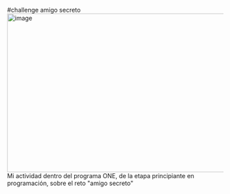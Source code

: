#challenge amigo secreto
<img width="1108" height="369" alt="image" src="https://github.com/user-attachments/assets/1ba53048-67d0-47f9-989a-2da84bbee1cf" />
Mi actividad dentro del programa ONE, de la etapa principiante en programación, sobre el reto "amigo secreto"
 
